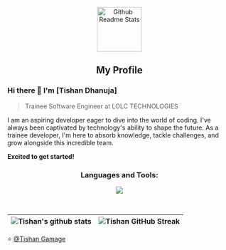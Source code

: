 <p align="center">
 <img width="100px" src="https://res.cloudinary.com/anuraghazra/image/upload/v1594908242/logo_ccswme.svg" align="center" alt="Github Readme Stats" />
 <h2 align="center">My Profile</h2>
</p>

### Hi there 👋 I'm [Tishan Dhanuja]
> Trainee Software Engineer at LOLC TECHNOLOGIES

<div>
 <p>
I am an aspiring developer eager to dive into the world of coding. I've always been captivated by technology's ability to shape the future. As a trainee developer, I'm here to absorb knowledge, tackle challenges, and grow alongside this incredible team.
  
<b>Excited to get started!</b>
</p>
</div>

<h3 align="center">Languages and Tools:</h3>
<p align="center">
<img src="https://skillicons.dev/icons?i=html,css,js,java,spring,py,mysql,photoshop,illustrator,postman,cpp,react,github,git,idea,selenium,figma,mongodb,typescript,kubernetes,docker,jenkins&perline=11" />
</p>
<br>

| ![Tishan's github stats](https://github-readme-stats.vercel.app/api?username=TishanGamage&show_icons=true&count_private=true&theme=tokyonight) | ![Tishan GitHub Streak](https://github-readme-streak-stats.herokuapp.com/?user=TishanGamage&theme=tokyonight) |
| --- | --- |

⭐️ [@Tishan Gamage](https://github.com/TishanGamage)

